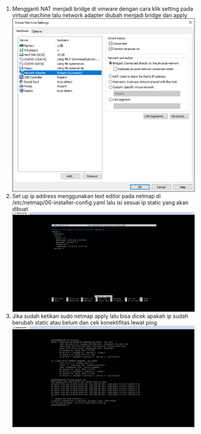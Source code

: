 1. Mengganti NAT menjadi bridge di vmware dengan cara klik setting pada virtual machine lalu network adapter diubah menjadi bridge dan apply <br>
![1.2.png](https://github.com/GGenom3/DumbWaysDevOps/blob/main/TaskM1/Image/1.2.PNG) <br>
2. Set up ip address menggunakan text editor pada netmap di /etc/netmap/00-installer-config.yaml lalu isi sesuai ip static yang akan dibuat <br>
![2.2.png](https://github.com/GGenom3/DumbWaysDevOps/blob/main/TaskM1/Image/2.2.PNG) <br>
3. Jika sudah ketikan sudo netmap apply lalu bisa dicek apakah ip sudah berubah static atau belum dan cek konektifitas lewat ping
![3.2.png](https://github.com/GGenom3/DumbWaysDevOps/blob/main/TaskM1/Image/3.2.PNG) <br>
